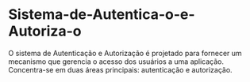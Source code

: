 # Sistema-de-Autentica-o-e-Autoriza-o
O sistema de Autenticação e Autorização é projetado para fornecer um mecanismo que gerencia o acesso dos usuários a uma aplicação. Concentra-se em duas áreas principais: autenticação e autorização.
